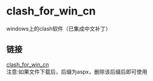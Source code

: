 # clash_for_win_cn
windows上的clash软件（已集成中文补丁）<br>

## 链接
[clash_for_win_cn](http://qdsy.fwbtest.xyz/lelouchli/%E8%BD%AF%E4%BB%B6/Clash.for.Windows-0.18.1_CN.exe)  <br>
注意:如果文件下载后，后缀为aspx，删除该后缀后即可使用 <br>

